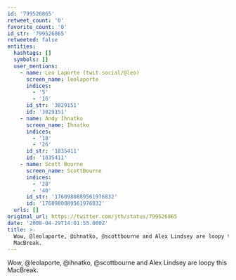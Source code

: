 ```yaml
---
id: '799526865'
retweet_count: '0'
favorite_count: '0'
id_str: '799526865'
retweeted: false
entities:
  hashtags: []
  symbols: []
  user_mentions:
    - name: Leo Laporte (twit.social/@leo)
      screen_name: leolaporte
      indices:
        - '5'
        - '16'
      id_str: '3829151'
      id: '3829151'
    - name: Andy Ihnatko
      screen_name: Ihnatko
      indices:
        - '18'
        - '26'
      id_str: '1835411'
      id: '1835411'
    - name: Scott Bourne
      screen_name: ScottBourne
      indices:
        - '28'
        - '40'
      id_str: '1760980889561976832'
      id: '1760980889561976832'
  urls: []
original_url: https://twitter.com/jth/status/799526865
date: '2008-04-29T14:01:55.000Z'
title: >-
  Wow, @leolaporte, @ihnatko, @scottbourne and Alex Lindsey are loopy this
  MacBreak.
---
```


Wow, @leolaporte, @ihnatko, @scottbourne and Alex Lindsey are loopy this MacBreak.
